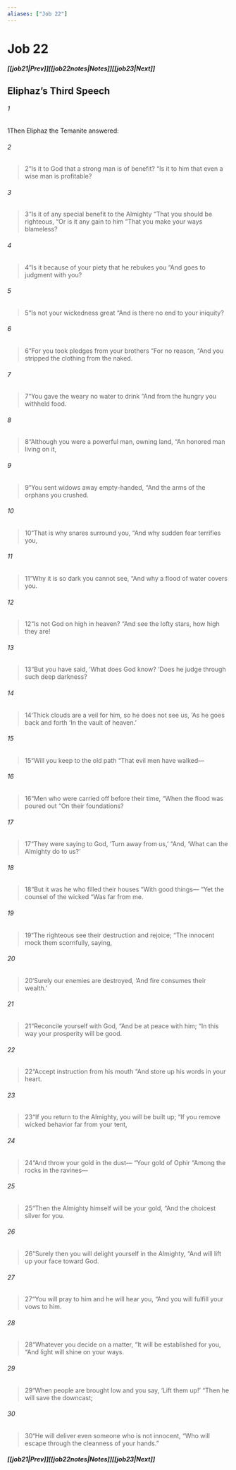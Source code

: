 ```yaml
---
aliases: ["Job 22"]
---
```

# Job 22
##### <span class=arrow-left></span>[[job21|Prev]]<span class=navigation-separator></span>[[job22notes|Notes]]<span class=navigation-separator></span>[[job23|Next]]<span class=arrow-right></span>
## Eliphaz’s Third Speech
###### 1
<span class=verse-first>1</span>Then Eliphaz the Temanite answered:
<div class=paragraph-break></div>

###### 2
><span class=verse-body-poetry>2</span><span class=poetry-quote-double>“</span>Is it to God that a strong man is of benefit?
><span class=poetry-quote-double>“</span>Is it to him that even a wise man is profitable?
###### 3
><span class=verse-body-poetry>3</span><span class=poetry-quote-double>“</span>Is it of any special benefit to the Almighty
><span class=poetry-quote-double>“</span>That you should be righteous,
><span class=poetry-quote-double>“</span>Or is it any gain to him
><span class=poetry-quote-double>“</span>That you make your ways blameless?
###### 4
><span class=verse-body-poetry>4</span><span class=poetry-quote-double>“</span>Is it because of your piety that he rebukes you
><span class=poetry-quote-double>“</span>And goes to judgment with you?
###### 5
><span class=verse-body-poetry>5</span><span class=poetry-quote-double>“</span>Is not your wickedness great
><span class=poetry-quote-double>“</span>And is there no end to your iniquity?
###### 6
><span class=verse-body-poetry>6</span><span class=poetry-quote-double>“</span>For you took pledges from your brothers
><span class=poetry-quote-double>“</span>For no reason,
><span class=poetry-quote-double>“</span>And you stripped the clothing from the naked.
###### 7
><span class=verse-body-poetry>7</span><span class=poetry-quote-double>“</span>You gave the weary no water to drink
><span class=poetry-quote-double>“</span>And from the hungry you withheld food.
###### 8
><span class=verse-body-poetry>8</span><span class=poetry-quote-double>“</span>Although you were a powerful man, owning land,
><span class=poetry-quote-double>“</span>An honored man living on it,
###### 9
><span class=verse-body-poetry>9</span><span class=poetry-quote-double>“</span>You sent widows away empty-handed,
><span class=poetry-quote-double>“</span>And the arms of the orphans you crushed.
###### 10
><span class=verse-body-poetry>10</span><span class=poetry-quote-double>“</span>That is why snares surround you,
><span class=poetry-quote-double>“</span>And why sudden fear terrifies you,
###### 11
><span class=verse-body-poetry>11</span><span class=poetry-quote-double>“</span>Why it is so dark you cannot see,
><span class=poetry-quote-double>“</span>And why a flood of water covers you.
<div class=paragraph-break></div>

###### 12
><span class=verse-first-poetry>12</span><span class=poetry-quote-double>“</span>Is not God on high in heaven?
><span class=poetry-quote-double>“</span>And see the lofty stars, how high they are!
###### 13
><span class=verse-body-poetry>13</span><span class=poetry-quote-double>“</span>But you have said, ‘What does God know?
><span class=poetry-quote-single>‘</span>Does he judge through such deep darkness?
###### 14
><span class=verse-body-poetry>14</span><span class=poetry-quote-single>‘</span>Thick clouds are a veil for him, so he does not see us,
><span class=poetry-quote-single>‘</span>As he goes back and forth
><span class=poetry-quote-single>‘</span>In the vault of heaven.’
###### 15
><span class=verse-body-poetry>15</span><span class=poetry-quote-double>“</span>Will you keep to the old path
><span class=poetry-quote-double>“</span>That evil men have walked—
###### 16
><span class=verse-body-poetry>16</span><span class=poetry-quote-double>“</span>Men who were carried off before their time,
><span class=poetry-quote-double>“</span>When the flood was poured out
><span class=poetry-quote-double>“</span>On their foundations?
###### 17
><span class=verse-body-poetry>17</span><span class=poetry-quote-double>“</span>They were saying to God, ‘Turn away from us,’
><span class=poetry-quote-double>“</span>And, ‘What can the Almighty do to us?’
###### 18
><span class=verse-body-poetry>18</span><span class=poetry-quote-double>“</span>But it was he who filled their houses
><span class=poetry-quote-double>“</span>With good things—
><span class=poetry-quote-double>“</span>Yet the counsel of the wicked
><span class=poetry-quote-double>“</span>Was far from me.
###### 19
><span class=verse-body-poetry>19</span><span class=poetry-quote-double>“</span>The righteous see their destruction and rejoice;
><span class=poetry-quote-double>“</span>The innocent mock them scornfully, saying,
###### 20
><span class=verse-body-poetry>20</span><span class=poetry-quote-single>‘</span>Surely our enemies are destroyed,
><span class=poetry-quote-single>‘</span>And fire consumes their wealth.’
<div class=paragraph-break></div>

###### 21
><span class=verse-first-poetry>21</span><span class=poetry-quote-double>“</span>Reconcile yourself with God,
><span class=poetry-quote-double>“</span>And be at peace with him;
><span class=poetry-quote-double>“</span>In this way your prosperity will be good.
###### 22
><span class=verse-body-poetry>22</span><span class=poetry-quote-double>“</span>Accept instruction from his mouth
><span class=poetry-quote-double>“</span>And store up his words in your heart.
###### 23
><span class=verse-body-poetry>23</span><span class=poetry-quote-double>“</span>If you return to the Almighty, you will be built up;
><span class=poetry-quote-double>“</span>If you remove wicked behavior far from your tent,
###### 24
><span class=verse-body-poetry>24</span><span class=poetry-quote-double>“</span>And throw your gold in the dust—
><span class=poetry-quote-double>“</span>Your gold of Ophir
><span class=poetry-quote-double>“</span>Among the rocks in the ravines—
###### 25
><span class=verse-body-poetry>25</span><span class=poetry-quote-double>“</span>Then the Almighty himself will be your gold,
><span class=poetry-quote-double>“</span>And the choicest silver for you.
###### 26
><span class=verse-body-poetry>26</span><span class=poetry-quote-double>“</span>Surely then you will delight yourself in the Almighty,
><span class=poetry-quote-double>“</span>And will lift up your face toward God.
###### 27
><span class=verse-body-poetry>27</span><span class=poetry-quote-double>“</span>You will pray to him and he will hear you,
><span class=poetry-quote-double>“</span>And you will fulfill your vows to him.
###### 28
><span class=verse-body-poetry>28</span><span class=poetry-quote-double>“</span>Whatever you decide on a matter,
><span class=poetry-quote-double>“</span>It will be established for you,
><span class=poetry-quote-double>“</span>And light will shine on your ways.
###### 29
><span class=verse-body-poetry>29</span><span class=poetry-quote-double>“</span>When people are brought low and you say,
><span class=poetry-quote-single>‘</span>Lift them up!’
><span class=poetry-quote-double>“</span>Then he will save the downcast;
###### 30
><span class=verse-body-poetry>30</span><span class=poetry-quote-double>“</span>He will deliver even someone who is not innocent,
><span class=poetry-quote-double>“</span>Who will escape through the cleanness of your hands.”
##### <span class=arrow-left></span>[[job21|Prev]]<span class=navigation-separator></span>[[job22notes|Notes]]<span class=navigation-separator></span>[[job23|Next]]<span class=arrow-right></span>